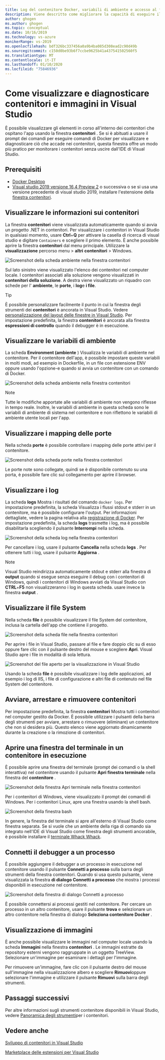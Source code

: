 ```yaml
---
title: Log del contenitore Docker, variabili di ambiente e accesso al file System
description: Viene descritto come migliorare la capacità di eseguire il debug e la diagnosi delle app basate su contenitori in Visual Studio usando una finestra degli strumenti per vedere cosa accade all'interno dei contenitori che ospitano l'app.
author: ghogen
ms.author: ghogen
ms.topic: conceptual
ms.date: 10/16/2019
ms.technology: vs-azure
monikerRange: vs-2019
ms.openlocfilehash: bdf326bc337456a0a9b4ba085d308ead2c90d49b
ms.sourcegitcommit: c150d0be93b6f7ccbe9625b41a437541502560f5
ms.translationtype: MT
ms.contentlocale: it-IT
ms.lasthandoff: 01/10/2020
ms.locfileid: "75846936"
---
```

# <a name="how-to-view-and-diagnose-containers-and-images-in-visual-studio"></a>Come visualizzare e diagnosticare contenitori e immagini in Visual Studio

È possibile visualizzare gli elementi in corso all'interno dei contenitori che ospitano l'app usando la finestra **contenitori** . Se si è abituati a usare il prompt dei comandi per eseguire comandi di Docker per visualizzare e diagnosticare ciò che accade nei contenitori, questa finestra offre un modo più pratico per monitorare i contenitori senza uscire dall'IDE di Visual Studio.

## <a name="prerequisites"></a>Prerequisiti

- [Docker Desktop](https://hub.docker.com/editions/community/docker-ce-desktop-windows)
- [Visual studio 2019 versione 16,4 Preview 2](https://visualstudio.microsoft.com/downloads) o successiva o se si usa una versione precedente di visual studio 2019, installare l'estensione della [finestra contenitori](https://marketplace.visualstudio.com/items?itemName=ms-azuretools.vs-containers-tools-extensions).

## <a name="view-information-about-your-containers"></a>Visualizzare le informazioni sui contenitori

La finestra **contenitori** viene visualizzata automaticamente quando si avvia un progetto .NET in contenitori. Per visualizzare i contenitori in Visual Studio in qualsiasi momento, usare **Ctrl**+**Q** per attivare la casella di ricerca di visual studio e digitare `Containers` e scegliere il primo elemento. È anche possibile aprire la finestra **contenitori** dal menu principale. Utilizzare la **visualizzazione** percorso menu > **altri** **contenitori** > Windows.  

![Screenshot della scheda ambiente nella finestra contenitori](media/view-and-diagnose-containers/container-window.png)

Sul lato sinistro viene visualizzato l'elenco dei contenitori nel computer locale. I contenitori associati alla soluzione vengono visualizzati in **contenitori della soluzione**. A destra viene visualizzato un riquadro con schede per l' **ambiente**, le **porte**, i **log**e **i file**.

> [!TIP]
> È possibile personalizzare facilmente il punto in cui la finestra degli strumenti dei **contenitori** è ancorata in Visual Studio. Vedere [personalizzazione del layout delle finestre in Visual Studio](../ide/customizing-window-layouts-in-visual-studio.md). Per impostazione predefinita, la finestra **contenitori** è ancorata alla finestra **espressioni di controllo** quando il debugger è in esecuzione.

## <a name="view-environment-variables"></a>Visualizzare le variabili di ambiente

La scheda **Environment (ambiente** ) Visualizza le variabili di ambiente nel contenitore. Per il contenitore dell'app, è possibile impostare queste variabili in molti modi, ad esempio in Dockerfile, in un file con estensione ENV oppure usando l'opzione-e quando si avvia un contenitore con un comando di Docker.

![Screenshot della scheda ambiente nella finestra contenitori](media/view-and-diagnose-containers/containers-environment-vars.png)

> [!NOTE]
> Tutte le modifiche apportate alle variabili di ambiente non vengono riflesse in tempo reale. Inoltre, le variabili di ambiente in questa scheda sono le variabili di ambiente di sistema nel contenitore e non riflettono le variabili di ambiente utente locali per l'app.

## <a name="view-port-mappings"></a>Visualizzare i mapping delle porte

Nella scheda **porte** è possibile controllare i mapping delle porte attivi per il contenitore.

![Screenshot della scheda porte nella finestra contenitori](media/view-and-diagnose-containers/containers-ports.png)

Le porte note sono collegate, quindi se è disponibile contenuto su una porta, è possibile fare clic sul collegamento per aprire il browser.

## <a name="view-logs"></a>Visualizzare i log

La scheda **logs** Mostra i risultati del comando `docker logs`. Per impostazione predefinita, la scheda Visualizza i flussi stdout e stderr in un contenitore, ma è possibile configurare l'output. Per informazioni dettagliate, vedere la pagina relativa alla [registrazione di Docker](https://docs.docker.com/config/containers/logging/).  Per impostazione predefinita, la scheda **logs** trasmette i log, ma è possibile disabilitarla scegliendo il pulsante **Interrompi** nella scheda.

![Screenshot della scheda log nella finestra contenitori](media/view-and-diagnose-containers/containers-logs.png)

Per cancellare i log, usare il pulsante **Cancella** nella scheda **logs** .  Per ottenere tutti i log, usare il pulsante **Aggiorna** .

> [!NOTE]
> Visual Studio reindirizza automaticamente stdout e stderr alla finestra di **output** quando si esegue senza eseguire il debug con i contenitori di Windows, quindi i contenitori di Windows avviati da Visual Studio con **CTRL**+**F5** non visualizzeranno i log in questa scheda. usare invece la finestra **output** .

## <a name="view-the-filesystem"></a>Visualizzare il file System

Nella scheda **file** è possibile visualizzare il file System del contenitore, inclusa la cartella dell'app che contiene il progetto.

![Screenshot della scheda file nella finestra contenitori](media/view-and-diagnose-containers/container-filesystem.png)

Per aprire i file in Visual Studio, passare al file e fare doppio clic su di esso oppure fare clic con il pulsante destro del mouse e scegliere **Apri**. Visual Studio apre i file in modalità di sola lettura.

![Screenshot del file aperto per la visualizzazione in Visual Studio](media/view-and-diagnose-containers/container-file-open.png)

Usando la scheda **file** è possibile visualizzare i log delle applicazioni, ad esempio i log di IIS, i file di configurazione e altri file di contenuto nel file System del contenitore.

## <a name="start-stop-and-remove-containers"></a>Avviare, arrestare e rimuovere contenitori

Per impostazione predefinita, la finestra **contenitori** Mostra tutti i contenitori nel computer gestito da Docker. È possibile utilizzare i pulsanti della barra degli strumenti per avviare, arrestare o rimuovere (eliminare) un contenitore che non si desidera più.  Questo elenco viene aggiornato dinamicamente durante la creazione o la rimozione di contenitori.

## <a name="open-a-terminal-window-in-a-running-container"></a>Aprire una finestra del terminale in un contenitore in esecuzione

È possibile aprire una finestra del terminale (prompt dei comandi o la shell interattiva) nel contenitore usando il pulsante **Apri finestra terminale** nella finestra del **contenitore** .

![Screenshot della finestra Apri terminale nella finestra contenitori](media/view-and-diagnose-containers/containers-open-terminal-window.png)

Per i contenitori di Windows, viene visualizzato il prompt dei comandi di Windows. Per i contenitori Linux, apre una finestra usando la shell bash.

![Screenshot della finestra bash](media/view-and-diagnose-containers/container-bash-window.png)

In genere, la finestra del terminale si apre all'esterno di Visual Studio come finestra separata. Se si vuole che un ambiente della riga di comando sia integrato nell'IDE di Visual Studio come finestra degli strumenti ancorabile, è possibile installare il [terminale Whack Whack](https://marketplace.visualstudio.com/items?itemName=DanielGriffen.WhackWhackTerminal).

## <a name="attach-the-debugger-to-a-process"></a>Connetti il debugger a un processo

È possibile aggiungere il debugger a un processo in esecuzione nel contenitore usando il pulsante **Connetti a processo** sulla barra degli strumenti della finestra contenitori. Quando si usa questo pulsante, viene visualizzata la finestra **di dialogo Connetti a processo** che mostra i processi disponibili in esecuzione nel contenitore.  

![Screenshot della finestra di dialogo Connetti a processo](media/view-and-diagnose-containers/containers-attach-to-process.jpg)

È possibile connettersi ai processi gestiti nel contenitore. Per cercare un processo in un altro contenitore, usare il pulsante **trova** e selezionare un altro contenitore nella finestra di dialogo **Seleziona contenitore Docker** .

## <a name="viewing-images"></a>Visualizzazione di immagini

È anche possibile visualizzare le immagini nel computer locale usando la scheda **Immagini** nella finestra **contenitori** . Le immagini estratte da repository esterni vengono raggruppate in un oggetto TreeView. Selezionare un'immagine per esaminare i dettagli per l'immagine.

Per rimuovere un'immagine, fare clic con il pulsante destro del mouse sull'immagine nella visualizzazione albero e scegliere **Rimuovi**oppure selezionare l'immagine e utilizzare il pulsante **Rimuovi** sulla barra degli strumenti.

## <a name="next-steps"></a>Passaggi successivi

Per altre informazioni sugli strumenti contenitore disponibili in Visual Studio, vedere [Panoramica degli strumenti](overview.md)per i contenitori.

## <a name="see-also"></a>Vedere anche

[Sviluppo di contenitori in Visual Studio](/visualstudio/containers)

[Marketplace delle estensioni per Visual Studio](https://marketplace.visualstudio.com/)
